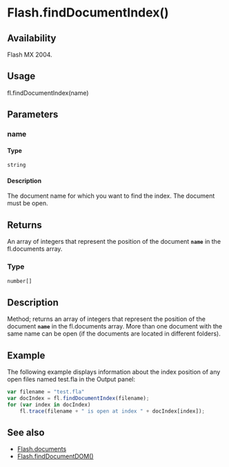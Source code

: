 # Flash.findDocumentIndex()

## Availability

Flash MX 2004.

## Usage

fl.findDocumentIndex(name)

## Parameters

### **name**

#### Type

```typescript
string
```

#### Description

The document name for which you want to find the index. The document must be open.

## Returns

An array of integers that represent the position of the document **`name`** in the fl.documents array.

### Type

```typescript
number[]
```

## Description

Method; returns an array of integers that represent the position of the document **`name`** in the fl.documents array. More than one document with the same name can be open (if the documents are located in different folders).

## Example

The following example displays information about the index position of any open files named test.fla in the Output panel:

```javascript
var filename = "test.fla"
var docIndex = fl.findDocumentIndex(filename);
for (var index in docIndex)
    fl.trace(filename + " is open at index " + docIndex[index]);
```

## See also

- [Flash.documents](../Flash_object/Flash20.md)
- [Flash.findDocumentDOM()](../Flash_object/Flash25.md)
